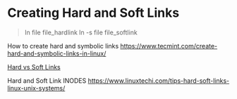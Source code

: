 # Creating Hard and Soft Links

> ln file file_hardlink
> ln -s file file_softlink

How to create hard and symbolic links
https://www.tecmint.com/create-hard-and-symbolic-links-in-linux/

[Hard  vs Soft Links](https://medium.com/@wendymayorgasegura/what-is-the-difference-between-a-hard-link-and-a-symbolic-link-8c0493041b62)

Hard and Soft Link INODES
https://www.linuxtechi.com/tips-hard-soft-links-linux-unix-systems/